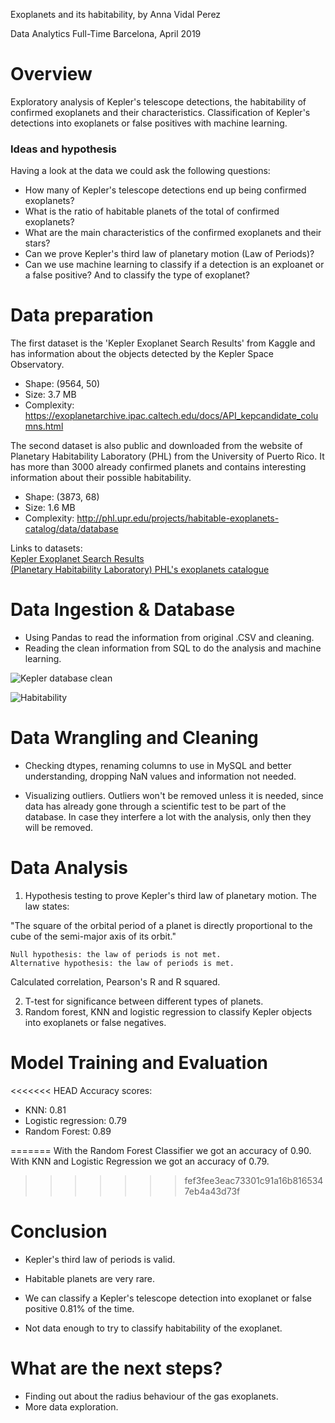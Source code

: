 Exoplanets and its habitability, by Anna Vidal Perez

Data Analytics Full-Time Barcelona, April 2019


# Overview

Exploratory analysis of Kepler's telescope detections, the habitability of confirmed exoplanets and their characteristics. Classification of Kepler's detections into exoplanets or false positives with machine learning.

### Ideas and hypothesis

Having a look at the data we could ask the following questions:

* How many of Kepler's telescope detections end up being confirmed exoplanets?
* What is the ratio of habitable planets of the total of confirmed exoplanets?
* What are the main characteristics of the confirmed exoplanets and their stars?
* Can we prove Kepler's third law of planetary motion (Law of Periods)?  
* Can we use machine learning to classify if a detection is an exploanet or a false positive? And to classify the type of exoplanet?
   
  
# Data preparation
  
The first dataset is the 'Kepler Exoplanet Search Results' from Kaggle and has information about the objects detected by the Kepler Space Observatory. 
* Shape: (9564, 50)
* Size: 3.7 MB
* Complexity: https://exoplanetarchive.ipac.caltech.edu/docs/API_kepcandidate_columns.html
    
The second dataset is also public and downloaded from the website of Planetary Habitability Laboratory (PHL) from the University of Puerto Rico. It has more than 3000 already confirmed planets and contains interesting information about their possible habitability.
* Shape: (3873, 68)
* Size: 1.6 MB
* Complexity: http://phl.upr.edu/projects/habitable-exoplanets-catalog/data/database  
   
Links to datasets:  
[Kepler Exoplanet Search Results](https://www.kaggle.com/nasa/kepler-exoplanet-search-results)  
[(Planetary Habitability Laboratory) PHL's exoplanets catalogue](http://phl.upr.edu/projects/habitable-exoplanets-catalog/data/database)
   
# Data Ingestion & Database
  
* Using Pandas to read the information from original .CSV and cleaning. 
* Reading the clean information from SQL to do the analysis and machine learning.  
  
![Kepler database clean](https://i.ibb.co/Sd6gV2P/Screenshot-2019-04-25-at-09-00-00.png)  
   
![Habitability](https://i.ibb.co/M7t4D1L/Screenshot-2019-04-25-at-09-09-28.png)    
   

# Data Wrangling and Cleaning

* Checking dtypes, renaming columns to use in MySQL and better understanding, dropping NaN values and information not needed.
  
* Visualizing outliers. Outliers won't be removed unless it is needed, since data has already gone through a scientific test to be part of the database. In case they interfere a lot with the analysis, only then they will be removed. 
  
    
# Data Analysis

1. Hypothesis testing to prove Kepler's third law of planetary motion. The law states:   

"The square of the orbital period of a planet is directly proportional to the cube of the semi-major axis of its orbit."

    Null hypothesis: the law of periods is not met.  
    Alternative hypothesis: the law of periods is met.

Calculated correlation, Pearson's R and R squared.

2. T-test for significance between different types of planets.  
3. Random forest, KNN and logistic regression to classify Kepler objects into exoplanets or false negatives.  

# Model Training and Evaluation

<<<<<<< HEAD
Accuracy scores:  
- KNN: 0.81
- Logistic regression: 0.79
- Random Forest: 0.89
  
=======
With the Random Forest Classifier we got an accuracy of 0.90.  
With KNN and Logistic Regression we got an accuracy of 0.79.
>>>>>>> fef3fee3eac73301c91a16b8165347eb4a43d73f

# Conclusion

* Kepler's third law of periods is valid.
    
* Habitable planets are very rare.

* We can classify a Kepler's telescope detection into exoplanet or false positive 0.81% of the time.

* Not data enough to try to classify habitability of the exoplanet.

# What are the next steps?

- Finding out about the radius behaviour of the gas exoplanets.
- More data exploration.
